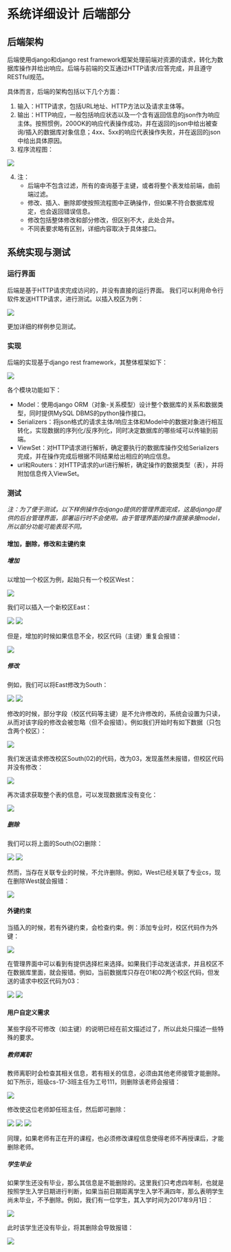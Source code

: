 # 系统详细设计 后端部分

## 后端架构

后端使用django和django rest framework框架处理前端对资源的请求，转化为数据库操作并给出响应。后端与前端的交互通过HTTP请求/应答完成，并且遵守RESTful规范。

具体而言，后端的架构包括以下几个方面：

1. 输入：HTTP请求，包括URL地址、HTTP方法以及请求主体等。
2. 输出：HTTP响应，一般包括响应状态以及一个含有返回信息的json作为响应主体。按照惯例，200OK的响应代表操作成功，并在返回的json中给出被查询/插入的数据库对象信息；4xx、5xx的响应代表操作失败，并在返回的json中给出具体原因。
3. 程序流程图：

![](backend.assets/graph1.png)

4. 注：
	- 后端中不包含过滤，所有的查询基于主键，或者将整个表发给前端，由前端过滤。
	- 修改、插入、删除即使按照流程图中正确操作，但如果不符合数据库规定，也会返回错误信息。
	- 修改包括整体修改和部分修改，但区别不大，此处合并。
	- 不同表要求略有区别，详细内容取决于具体接口。

## 系统实现与测试

### 运行界面

后端是基于HTTP请求完成访问的，并没有直接的运行界面。
我们可以利用命令行软件发送HTTP请求，进行测试。以插入校区为例：

![](backend.assets/graph2.png)

更加详细的样例参见测试。

### 实现

后端的实现基于django rest framework，其整体框架如下：

![](backend.assets/graph3.png)

各个模块功能如下：

- Model：使用django ORM（对象-关系模型）设计整个数据库的关系和数据类型，同时提供MySQL DBMS的python操作接口。
- Serializers：将json格式的请求主体/响应主体和Model中的数据对象进行相互转化，实现数据的序列化/反序列化，同时决定数据库的哪些域可以传输到前端。
- ViewSet：对HTTP请求进行解析，确定要执行的数据库操作交给Serializers完成，并在操作完成后根据不同结果给出相应的响应信息。
- url和Routers：对HTTP请求的url进行解析，确定操作的数据类型（表），并将附加信息传入ViewSet。

### 测试

*注：为了便于测试，以下样例操作在django提供的管理界面完成，这是django提供的后台管理界面，部署运行时不会使用。由于管理界面的操作直接承接model，所以部分功能可能表现不同。*

#### 增加，删除，修改和主键约束

##### 增加

以增加一个校区为例，起始只有一个校区West：

![](backend.assets/graph4.png)

我们可以插入一个新校区East：

![](backend.assets/graph5.png)
![](backend.assets/graph6.png)

但是，增加的时候如果信息不全，校区代码（主键）重复会报错：

![](backend.assets/graph7.png)

##### 修改

例如，我们可以将East修改为South：

![](backend.assets/graph8.png)
![](backend.assets/graph9.png)

修改的时候，部分字段（校区代码等主键）是不允许修改的，系统会设置为只读，从而对该字段的修改会被忽略（但不会报错）。例如我们开始时有如下数据（只包含两个校区）：

![](backend.assets/graph10.png)

我们发送请求修改校区South(02)的代码，改为03，发现虽然未报错，但校区代码并没有修改：

![](backend.assets/graph11.png)

再次请求获取整个表的信息，可以发现数据库没有变化：

![](backend.assets/graph12.png)

##### 删除

我们可以将上面的South(O2)删除： 

![](backend.assets/graph13.png)
![](backend.assets/graph14.png)

然而，当存在关联专业的时候，不允许删除。例如，West已经关联了专业cs，现在删除West就会报错：

![](backend.assets/graph15.png)

#### 外键约束

当插入的时候，若有外键约束，会检查约束。例：添加专业时，校区代码作为外键：

![](backend.assets/graph16.png)

在管理界面中可以看到有提供选择栏来选择。如果我们手动发送请求，并且校区不在数据库里面，就会报错。例如，当前数据库只存在01和02两个校区代码，但发送的请求中校区代码为03：

![](backend.assets/graph17.png)
![](backend.assets/graph18.png)

#### 用户自定义需求

某些字段不可修改（如主键）的说明已经在前文描述过了，所以此处只描述一些特殊的要求。

##### 教师离职

教师离职时会检查其相关信息，若有相关的信息，必须由其他老师接管才能删除。如下所示，班级cs-17-3班主任为工号111，则删除该老师会报错：

![](backend.assets/graph19.png)

修改使这位老师卸任班主任，然后即可删除：

![](backend.assets/graph20.png)
![](backend.assets/graph21.png)
![](backend.assets/graph22.png)

同理，如果老师有正在开的课程，也必须修改课程信息使得老师不再授课后，才能删除老师。

##### 学生毕业

如果学生还没有毕业，那么其信息是不能删除的。这里我们只考虑四年制，也就是按照学生入学日期进行判断，如果当前日期距离学生入学不满四年，那么表明学生尚未毕业，不予删除。例如，我们有一位学生，其入学时间为2017年9月1日：

![](backend.assets/graph23.png)

此时该学生还没有毕业，将其删除会导致报错：

![](backend.assets/graph24.png)
